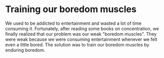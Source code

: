 # Training our boredom muscles

We used to be addicted to entertainment and wasted a lot of time consuming it. Fortunately, after reading some books on concentration, we finally realized that our problem was our weak "boredom muscles". They were weak because we were consuming entertainment whenever we felt even a little bored. The solution was to train our boredom muscles by enduring boredom.  
